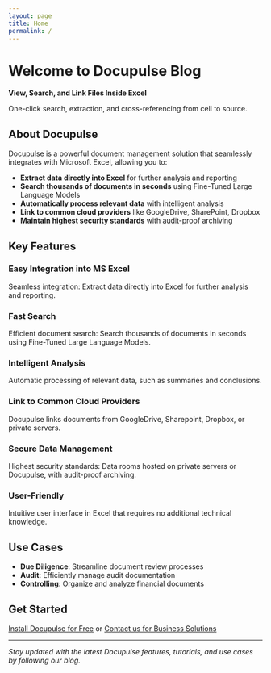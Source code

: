 ```yaml
---
layout: page
title: Home
permalink: /
---
```


# Welcome to Docupulse Blog

**View, Search, and Link Files Inside Excel**

One-click search, extraction, and cross-referencing from cell to source.

## About Docupulse

Docupulse is a powerful document management solution that seamlessly integrates with Microsoft Excel, allowing you to:

- **Extract data directly into Excel** for further analysis and reporting
- **Search thousands of documents in seconds** using Fine-Tuned Large Language Models
- **Automatically process relevant data** with intelligent analysis
- **Link to common cloud providers** like GoogleDrive, SharePoint, Dropbox
- **Maintain highest security standards** with audit-proof archiving

## Key Features

### Easy Integration into MS Excel
Seamless integration: Extract data directly into Excel for further analysis and reporting.

### Fast Search
Efficient document search: Search thousands of documents in seconds using Fine-Tuned Large Language Models.

### Intelligent Analysis
Automatic processing of relevant data, such as summaries and conclusions.

### Link to Common Cloud Providers
Docupulse links documents from GoogleDrive, Sharepoint, Dropbox, or private servers.

### Secure Data Management
Highest security standards: Data rooms hosted on private servers or Docupulse, with audit-proof archiving.

### User-Friendly
Intuitive user interface in Excel that requires no additional technical knowledge.

## Use Cases

- **Due Diligence**: Streamline document review processes
- **Audit**: Efficiently manage audit documentation
- **Controlling**: Organize and analyze financial documents

## Get Started

[Install Docupulse for Free](https://docupulse.org) or [Contact us for Business Solutions](https://docupulse.org)

---

*Stay updated with the latest Docupulse features, tutorials, and use cases by following our blog.*
